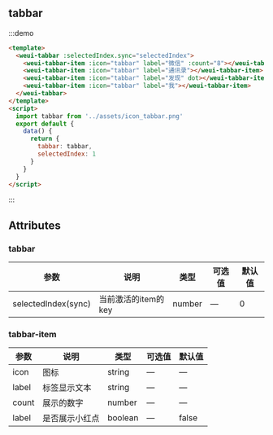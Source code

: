 ## tabbar

:::demo

```html
<template>
  <weui-tabbar :selectedIndex.sync="selectedIndex">
    <weui-tabbar-item :icon="tabbar" label="微信" :count="8"></weui-tabbar-item>
    <weui-tabbar-item :icon="tabbar" label="通讯录"></weui-tabbar-item>
    <weui-tabbar-item :icon="tabbar" label="发现" dot></weui-tabbar-item>
    <weui-tabbar-item :icon="tabbar" label="我"></weui-tabbar-item>
  </weui-tabbar>
</template>
<script>
  import tabbar from '../assets/icon_tabbar.png'
  export default {
    data() {
      return {
        tabbar: tabbar,
        selectedIndex: 1
      }
    }
  }
</script>
```

:::

## Attributes

### tabbar

| 参数                | 说明                | 类型   | 可选值 | 默认值 |
| ------------------- | ------------------- | ------ | ------ | ------ |
| selectedIndex(sync) | 当前激活的item的key | number | —      | 0      |

### tabbar-item

| 参数  | 说明           | 类型    | 可选值 | 默认值 |
| ----- | -------------- | ------- | ------ | ------ |
| icon  | 图标           | string  | —      | —      |
| label | 标签显示文本   | string  | —      | —      |
| count | 展示的数字     | number  | —      | —      |
| label | 是否展示小红点 | boolean | —      | false  |